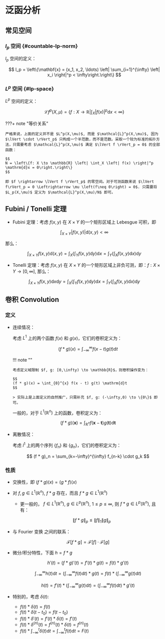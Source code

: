 # 泛函分析

## 常见空间

### $l_p$ 空间 {#countable-lp-norm}

$l_p$ 空间的定义：

$$
l_p = \left\{\mathbf{x} = (x_1, x_2, \ldots) \left| \sum_{i=1}^{\infty} \left| x_i \right|^p < \infty\right.\right\}
$$

### $L^p$ 空间 {#lp-space}

$L^p$ 空间的定义：

$$
\mathcal{L}ƒ^p(X,\mu) = \left\{f: X \to \mathbb{R} \left| \int_X \left| f(x) \right|^p \mathrm{d}x < \infty\right.\right\}
$$

???+ note "等价关系"

    严格来说，上面的定义并不是 $L^p(X,\mu)$, 而是 $\mathcal{L}^p(X,\mu)$, 因为 $\lVert \cdot \rVert_p$ 只构成一个半范数，而不是范数。采取一个较为标准的拓扑方法，只需要考虑 $\mathcal{L}^p(X,\mu)$ 满足 $\lVert f \rVert_p = 0$ 的全部函数：

    $$
    N = \left\{f: X \to \mathbb{R} \left| \int_X \left| f(x) \right|^p \mathrm{d}x = 0\right.\right\}
    $$

    即 $f \rightarrow \lVert f \rVert_p$ 的零空间。对于可测函数来说 $\lVert f\rVert_p = 0 \Leftrightarrow \mu \left(f\neq 0\right) = 0$. 只需要将 $L_p(X,\mu)$ 定义为 $\mathcal{L}^p(X,\mu)/N$ 即可。

## Fubini / Tonelli 定理

-   Fubini 定理：考虑 $f(x,y)$ 在 $X\times Y$ 的一个矩形区域上 Lebesgue 可积，即

$$
\int_{X\times Y} \left| f(x,y) \right| \mathrm{d}(x,y) < \infty
$$

那么：

$$
\int_{X\times Y} f(x,y) \mathrm{d}(x,y) = \int_X \left(\int_Y f(x,y) \mathrm{d}y\right) \mathrm{d}x = \int_Y \left(\int_X f(x,y) \mathrm{d}x\right) \mathrm{d}y
$$

-   Tonelli 定理：考虑 $f(x,y)$ 在 $X\times Y$ 的一个矩形区域上非负可测，即：$f: X\times Y \to [0, \infty]$, 那么：

$$
\int_{X\times Y} f(x,y) \mathrm{d}x\mathrm{d}y = \int_X \left(\int_Y f(x,y) \mathrm{d}y\right) \mathrm{d}x = \int_Y \left(\int_X f(x,y) \mathrm{d}x\right) \mathrm{d}y
$$

## 卷积 Convolution

### 定义

-   连续情况：

    考虑 $L^1$ 上的两个函数 $f(x)$ 和 $g(x)$，它们的卷积定义为：

    $$
    (f * g)(x) = \int_{-\infty}^{\infty} f(x - t) g(t) \mathrm{d} t
    $$

    !!! note ""

        考虑定义域限制 $f, g: [0,\infty) \to \mathbb{R}$，则卷积操作变为：

        $$
        (f * g)(x) = \int_{0}^{x} f(x - t) g(t) \mathrm{d}t
        $$

        > 实际上是上面定义的自然推广，只需补充 $f, g: (-\infty,0) \to \{0\}$ 即可。

    一般的，对于 $L^1\left(\mathbb{R}^n\right)$ 上的函数，卷积定义为：

    $$
    (f * g)(\mathbf{x}) = \int_{\mathbb{R}^n} f(\mathbf{x} - \mathbf{t}) g(\mathbf{t}) \mathrm{d}\mathbf{t}
    $$

-   离散情况：

    考虑 $l^1$ 上的两个序列 $\{f_n\}$ 和 $\{g_n\}$，它们的卷积定义为：

    $$
    (f * g)_n = \sum_{k=-\infty}^{\infty} f_{n-k} \cdot g_k
    $$

### 性质

-   交换性，即 $(f * g)(x) = (g * f)(x)$

-   对 $f, g\in L^1\left(\mathbb{R}^n\right)$, $f*g$ 存在，而且 $f*g \in L^1\left(\mathbb{R}^n\right)$

    -   更一般的， $f\in L^1\left(\mathbb{R}^n\right)$, $g\in L^p\left(\mathbb{R}^n\right)$, $1\leq p\leq \infty$, 则 $f*g \in L^p\left(\mathbb{R}^n\right)$, 且有：

        $$
        \left\| f*g \right\|_p \leq \left\| f \right\|_1 \left\| g \right\|_p
        $$

-   与 Fourier 变换 之间的联系：

    $$
    \mathcal{F}\left[f*g\right] = \mathcal{F}\left[f\right] \cdot \mathcal{F}\left[g\right]
    $$

-   微分/积分特性，下面 $h = f * g$

    $$
    h'(t) = \left(f * g\right)'(t) = f'(t) * g(t) = f(t) * g'(t)
    $$

    $$
    \int_{-\infty}^{\infty} h(t) \mathrm{d}t = \left(\int_{-\infty}^{\infty} f(t) \mathrm{d}t\right) * g(t) = f(t) * \left(\int_{-\infty}^{\infty} g(t) \mathrm{d}t\right)
    $$

    $$
    h(t) = f'(t) * \left(\int_{-\infty}^{\infty} g(t) \mathrm{d}t\right) = \left(\int_{-\infty}^{\infty} f(t) \mathrm{d}t\right) * g'(t)
    $$

-   特别的，考虑 $\delta (t)$:

    -   $f(t) * \delta(t) = f(t)$
    -   $f(t) * \delta(t - t_0) = f(t - t_0)$
    -   $f(t) * \delta'(t) = f'(t) * \delta(t) = f'(t)$
    -   $f(t) * \delta^{(n)}(t) = f^{(n)}(t) * \delta(t) = f^{(n)}(t)$
    -   $\displaystyle f(t) * \int_{-\infty}^{t} \delta(t) \mathrm{d}t = \int_{-\infty}^{t} f(t) \mathrm{d}t = F(t)$
